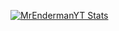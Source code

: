 [![MrEndermanYT Stats](https://github-readme-stats.vercel.app/api?username=MrEnderman-YT)](https://github.com/anuraghazra/github-readme-stats&show_icons=true)
